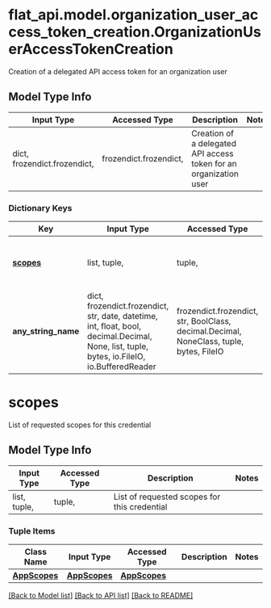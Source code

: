 # flat_api.model.organization_user_access_token_creation.OrganizationUserAccessTokenCreation

Creation of a delegated API access token for an organization user

## Model Type Info
Input Type | Accessed Type | Description | Notes
------------ | ------------- | ------------- | -------------
dict, frozendict.frozendict,  | frozendict.frozendict,  | Creation of a delegated API access token for an organization user | 

### Dictionary Keys
Key | Input Type | Accessed Type | Description | Notes
------------ | ------------- | ------------- | ------------- | -------------
**[scopes](#scopes)** | list, tuple,  | tuple,  | List of requested scopes for this credential | 
**any_string_name** | dict, frozendict.frozendict, str, date, datetime, int, float, bool, decimal.Decimal, None, list, tuple, bytes, io.FileIO, io.BufferedReader | frozendict.frozendict, str, BoolClass, decimal.Decimal, NoneClass, tuple, bytes, FileIO | any string name can be used but the value must be the correct type | [optional]

# scopes

List of requested scopes for this credential

## Model Type Info
Input Type | Accessed Type | Description | Notes
------------ | ------------- | ------------- | -------------
list, tuple,  | tuple,  | List of requested scopes for this credential | 

### Tuple Items
Class Name | Input Type | Accessed Type | Description | Notes
------------- | ------------- | ------------- | ------------- | -------------
[**AppScopes**](AppScopes.md) | [**AppScopes**](AppScopes.md) | [**AppScopes**](AppScopes.md) |  | 

[[Back to Model list]](../../README.md#documentation-for-models) [[Back to API list]](../../README.md#documentation-for-api-endpoints) [[Back to README]](../../README.md)

